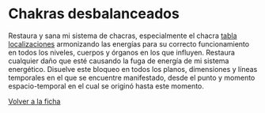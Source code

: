 # Chakras desbalanceados

Restaura y sana mi sistema de chacras, especialmente el chacra [tabla localizaciones](../tablas/localizacion.md) armonizando las energías para su correcto funcionamiento en todos los niveles, cuerpos y órganos en los que influyen. Restaura cualquier daño que esté causando la fuga de energía de mi sistema energético. Disuelve este bloqueo en todos los planos, dimensiones y líneas temporales en el que se encuentre manifestado, desde el punto y momento espacio-temporal en el cual se originó hasta este momento.

[Volver a la ficha](../ficha.md)
